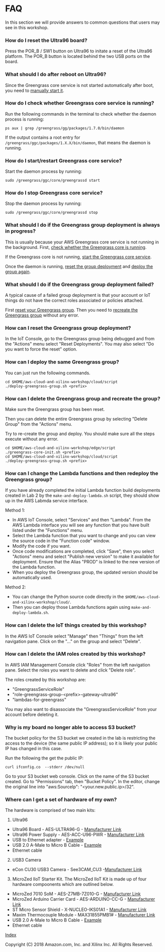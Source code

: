 # FAQ

In this section we will provide answers to common questions that users may see
in this workshop.


### <a name="reboot"></a>How do I reset the Ultra96 board?

Press the POR_B / SW1 button on Ultra96 to initate a reset of the Ultra96 platform.  The POR_B button is located behind the two USB ports on the board.


### <a name="reboot"></a>What should I do after reboot on Ultra96?

Since the Greengrass core service is not started automatically after boot,
you need to [manually start it](#start-daemon).


### <a name="check-daemon"></a>How do I check whether Greengrass core service is running?

Run the following commands in the terminal to check whether the 
daemon process is running:

```shell
ps aux | grep /greengrass/gg/packages/1.7.0/bin/daemon
```

If the output contains a root entry for 
`/greengrass/ggc/packages/1.X.X/bin/daemon`, 
that means the daemon is running.


### <a name="start-daemon"></a>How do I start/restart Greengrass core service?

Start the daemon process by running:

```shell
sudo /greengrass/ggc/core/greengrassd start
```


### <a name="stop-daemon"></a>How do I stop Greengrass core service?
Stop the daemon process by running:

```shell
sudo /greengrass/ggc/core/greengrassd stop
```


### <a name="in-progress"></a>What should I do if the Greengrass group deployment is always in progress?

This is usually because your AWS Greengrass core service is not running in the 
background. First, [check whether the Greengrass core is running](#check-daemon).

If the Greengrass core is not running, 
[start the Greengrass core service](#start-daemon).

Once the daemon is running, [reset the group deployment](#reset) and 
[deploy the group again](#redeploy).


### <a name="failed"></a>What should I do if the Greengrass group deployment failed?

A typical cause of a failed group deployment is that your account or IoT 
things do not have the correct roles associated or policies attached.

First [reset your Greengrass group](#reset). Then you need to 
[recreate the Greengrass group](#recreate) without any error.


### <a name="reset"></a>How can I reset the Greengrass group deployment?

In the IoT Console, go to the Greengrass group being debugged and from 
the "Actions" menu select "Reset Deployments". You may also select 
"Do you want to force the reset" option.


### <a name="redeploy"></a>How can I deploy the same Greengrass group?

You can just run the following commands.

```shell
cd $HOME/aws-cloud-and-xilinx-workshop/cloud/script
./deploy-greengrass-group.sh <prefix>
```


### <a name="recreate"></a>How can I delete the Greengrass group and recreate the group?

Make sure the Greengrass group has been reset. 

Then you can delete the entire Greengrass group by selecting "Delete Group"
from the "Actions" menu.

Try to re-create the group and deploy. You should make sure all the steps 
execute without any error.

```shell
cd $HOME/aws-cloud-and-xilinx-workshop/edge/script
./greengrass-core-init.sh <prefix>
cd $HOME/aws-cloud-and-xilinx-workshop/cloud/script
./deploy-greengrass-group.sh <prefix>
```


### <a name="lambda"></a>How can I change the Lambda functions and then redeploy the Greengrass group?

If you have already completed the initial Lambda function build 
deployments created in Lab 2 by the `make-and-deploy-lambda.sh` script,
they should show up in the AWS Labmda service interface. 

Method 1:
* In AWS IoT Console, select "Services" and then "Lambda".
From the AWS Lambda interface you will see any function that you have built 
listed under the "Functions" menu. 
* Select the Lambda function that you want 
to change and you can view the source code in the "Function code" window. 
* Modify the code if you want.
* Once code modifications are completed, click "Save", then you select 
"Actions" menu and select "Publish new version" to make it available 
for deployment. Ensure that the Alias "PROD" is linked to the new version 
of the Lambda function. 
* When you deploy the Greengrass group, the updated
version should be automatically used.

Method 2:
* You can change the Python source code directly in the 
`$HOME/aws-cloud-and-xilinx-workshop/cloud/`.
* Then you can deploy those Lambda functions again using 
`make-and-deploy-lambda.sh`.


### <a name="delete-iot-things"></a>How can I delete the IoT things created by this workshop?

In the AWS IoT Console select "Manage" then "Things" from the left navigation pane.
Click on the "..." on the group and select "Delete".


### <a name="delete-iam-roles"></a>How can I delete the IAM roles created by this workshop?

In AWS IAM Management Console click "Roles" from the left navigation pane.
Select the roles you want to delete and click "Delete role". 

The roles created by this workshop are:
* "GreengrassServiceRole"
* "role-greengrass-group-\<prefix\>-gateway-ultra96"
* "lambdas-for-greengrass"

You may also want to disassociate the "GreengrassServiceRole" from your
account before deleting it.


### <a name="reset-ip"></a>Why is my board no longer able to access S3 bucket?

The bucket policy for the S3 bucket we created in the lab is restricting the 
access to the device (the same public IP address); so it is likely your
public IP has changed in this case.

Run the following the get the public IP:

```shell
curl ifconfig.co  --stderr /dev/null
```

Go to your S3 bucket web console. Click on the name of the S3 bucket created.
Go to "Permissions" tab, then "Bucket Policy". In the editor, change the 
original line into "aws:SourceIp": "<your.new.public.ip>/32".

### <a name="hardware"></a>Where can I get a set of hardware of my own?

The hardware is comprised of two main kits:
1. Ultra96
 * Ultra96 Board - AES-ULTRA96-G - [Manufacturer Link](https://www.avnet.com/shop/us/products/avnet-engineering-services/aes-ultra96-g-3074457345634920668/)
 * Ultra96 Power Supply - AES-ACC-U96-PWR - [Manufacturer Link](https://www.avnet.com/shop/us/products/avnet-engineering-services/aes-acc-u96-pwr-3074457345634920670/)
 * USB to Ethernet adapter -  [Example](https://www.amazon.com/Anker-Portable-Ethernet-Supporting-Notebook/dp/B00NOP70EC)
 * USB 2.0 A-Male to Micro B Cable - [Example](https://www.amazon.com/AmazonBasics-Male-Micro-Cable-Black/dp/B0711PVX6Z/ref=sr_1_1?ie=UTF8&qid=1539876427&sr=8-1&keywords=USB%2B2.0%2BCable%2B-%2BA-Male%2Bto%2BMicro-B%2Bmulti-pack&th=1)
 * Ethernet cable

2. USB3 Camera
 * eCon CU30 USB3 Camera - See3CAM_CU3 -[Manufacturer Link](https://www.e-consystems.com/ar0330-lowlight-usb-cameraboard.asp)

3. MicroZed IIoT Starter Kit.  The MicroZed IIoT Kit is made up of four hardware compoonents which are outlined below.
 * MicroZed 7010 SoM - AES-Z7MB-7Z010-G - [Manufacturer Link](https://www.avnet.com/shop/us/products/avnet-engineering-services/aes-z7mb-7z010-som-g-rev-f-3074457345635221615/)
 * MicroZed Arduino Carrier Card - AES-ARDUINO-CC-G - [Manufacturer Link](https://www.avnet.com/shop/us/products/avnet-engineering-services/aes-arduino-cc-g-3074457345635221613/)
 * ST Micro Sensor Shield - X-NUCLEO-IKS01A1 - [Manufacturer Link](https://www.st.com/en/ecosystems/x-nucleo-iks01a1.html)
 * Maxim Thermocouple Module - MAX31855PMB1# - [Manufacturer Link](https://www.maximintegrated.com/en/products/sensors/MAX31855.html)
 * USB 2.0 A-Male to Micro B Cable - [Example](https://www.amazon.com/AmazonBasics-Male-Micro-Cable-Black/dp/B0711PVX6Z/ref=sr_1_1?ie=UTF8&qid=1539876427&sr=8-1&keywords=USB%2B2.0%2BCable%2B-%2BA-Male%2Bto%2BMicro-B%2Bmulti-pack&th=1)
 * Ethernet cable


[Index](./README.md)


Copyright (C) 2018 Amazon.com, Inc. and Xilinx Inc.  All Rights Reserved.
